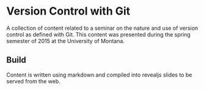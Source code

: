 # Version Control with Git

A collection of content related to a seminar on the nature and use of version
control as defined with Git. This content was presented during the spring
semester of 2015 at the University of Montana.

## Build

Content is written using markdown and compiled into revealjs slides to be served
from the web.
